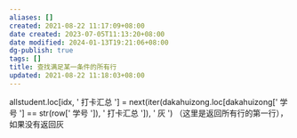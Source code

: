 ```yaml
---
aliases: []
created: 2021-08-22 11:17:09+08:00
date created: 2023-07-05T11:13:20+08:00
date modified: 2024-01-13T19:21:06+08:00
dg-publish: true
tags: []
title: 查找满足某一条件的所有行
updated: 2021-08-22 11:18:03+08:00
---
```


allstudent.loc\[idx, ' 打卡汇总 '\] = next(iter(dakahuizong.loc\[dakahuizong\[' 学号 '\] == str(row\[' 学号 '\]), ' 打卡汇总 '\]), ' 灰 ') （这里是返回所有行的第一行），如果没有返回灰